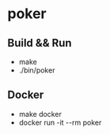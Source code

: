 # poker

## Build && Run

- make
- ./bin/poker

## Docker

- make docker
- docker run -it --rm poker
